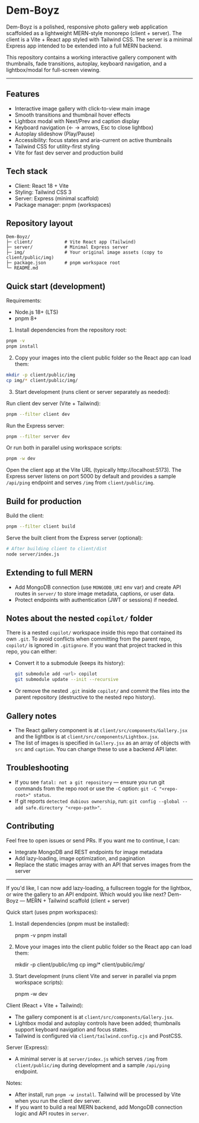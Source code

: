 # Dem-Boyz

Dem-Boyz is a polished, responsive photo gallery web application scaffolded as a lightweight MERN-style monorepo (client + server). The client is a Vite + React app styled with Tailwind CSS. The server is a minimal Express app intended to be extended into a full MERN backend.

This repository contains a working interactive gallery component with thumbnails, fade transitions, autoplay, keyboard navigation, and a lightbox/modal for full-screen viewing.

---

## Features
- Interactive image gallery with click-to-view main image
- Smooth transitions and thumbnail hover effects
- Lightbox modal with Next/Prev and caption display
- Keyboard navigation (← → arrows, Esc to close lightbox)
- Autoplay slideshow (Play/Pause)
- Accessibility: focus states and aria-current on active thumbnails
- Tailwind CSS for utility-first styling
- Vite for fast dev server and production build

## Tech stack
- Client: React 18 + Vite
- Styling: Tailwind CSS 3
- Server: Express (minimal scaffold)
- Package manager: pnpm (workspaces)

## Repository layout

```
Dem-Boyz/
├─ client/            # Vite React app (Tailwind)
├─ server/            # Minimal Express server
├─ img/               # Your original image assets (copy to client/public/img)
├─ package.json       # pnpm workspace root
└─ README.md
```

## Quick start (development)

Requirements:
- Node.js 18+ (LTS)
- pnpm 8+

1. Install dependencies from the repository root:

```bash
pnpm -v
pnpm install
```

2. Copy your images into the client public folder so the React app can load them:

```bash
mkdir -p client/public/img
cp img/* client/public/img/
```

3. Start development (runs client or server separately as needed):

Run client dev server (Vite + Tailwind):

```bash
pnpm --filter client dev
```

Run the Express server:

```bash
pnpm --filter server dev
```

Or run both in parallel using workspace scripts:

```bash
pnpm -w dev
```

Open the client app at the Vite URL (typically http://localhost:5173). The Express server listens on port 5000 by default and provides a sample `/api/ping` endpoint and serves `/img` from `client/public/img`.

## Build for production

Build the client:

```bash
pnpm --filter client build
```

Serve the built client from the Express server (optional):

```bash
# After building client to client/dist
node server/index.js
```

## Extending to full MERN

- Add MongoDB connection (use `MONGODB_URI` env var) and create API routes in `server/` to store image metadata, captions, or user data.
- Protect endpoints with authentication (JWT or sessions) if needed.

## Notes about the nested `copilot/` folder

There is a nested `copilot/` workspace inside this repo that contained its own `.git`. To avoid conflicts when committing from the parent repo, `copilot/` is ignored in `.gitignore`. If you want that project tracked in this repo, you can either:

- Convert it to a submodule (keeps its history):

  ```bash
  git submodule add <url> copilot
  git submodule update --init --recursive
  ```

- Or remove the nested `.git` inside `copilot/` and commit the files into the parent repository (destructive to the nested repo history).

## Gallery notes

- The React gallery component is at `client/src/components/Gallery.jsx` and the lightbox is at `client/src/components/Lightbox.jsx`.
- The list of images is specified in `Gallery.jsx` as an array of objects with `src` and `caption`. You can change these to use a backend API later.

## Troubleshooting
- If you see `fatal: not a git repository` — ensure you run git commands from the repo root or use the `-C` option: `git -C "<repo-root>" status`.
- If git reports `detected dubious ownership`, run: `git config --global --add safe.directory "<repo-path>"`.

## Contributing

Feel free to open issues or send PRs. If you want me to continue, I can:

- Integrate MongoDB and REST endpoints for image metadata
- Add lazy-loading, image optimization, and pagination
- Replace the static images array with an API that serves images from the server

---

If you'd like, I can now add lazy-loading, a fullscreen toggle for the lightbox, or wire the gallery to an API endpoint. Which would you like next?
Dem-Boyz — MERN + Tailwind scaffold (client + server)

Quick start (uses pnpm workspaces):

1. Install dependencies (pnpm must be installed):

   pnpm -v
   pnpm install

2. Move your images into the client public folder so the React app can load them:

   mkdir -p client/public/img
   cp img/* client/public/img/

3. Start development (runs client Vite and server in parallel via pnpm workspace scripts):

   pnpm -w dev

Client (React + Vite + Tailwind):
- The gallery component is at `client/src/components/Gallery.jsx`.
- Lightbox modal and autoplay controls have been added; thumbnails support keyboard navigation and focus states.
- Tailwind is configured via `client/tailwind.config.cjs` and PostCSS.

Server (Express):
 - A minimal server is at `server/index.js` which serves `/img` from `client/public/img` during development and a sample `/api/ping` endpoint.

Notes:
 - After install, run `pnpm -w install`. Tailwind will be processed by Vite when you run the client dev server.
 - If you want to build a real MERN backend, add MongoDB connection logic and API routes in `server`.
